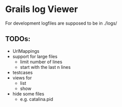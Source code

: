 Grails log Viewer
=========================================

For development logfiles are supposed to be in ./logs/



TODOs:
-----------------------------------------

  * UrlMappings
  * support for large files
    * limit number of lines
    * start with the last n lines
  * testcases
  * views for
    * list
    * show
  * hide some files
    * e.g. catalina.pid
